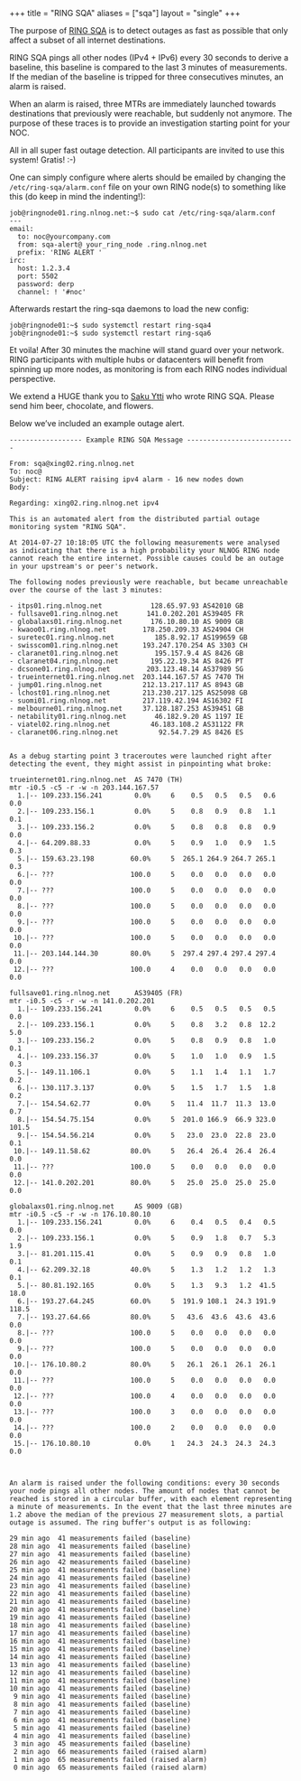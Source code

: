 +++
title = "RING SQA"
aliases = ["sqa"]
layout = "single"
+++

The purpose of [RING SQA](https://github.com/NLNOG/ring-sqa) is to detect outages as fast as possible that only affect a subset of all internet destinations.

RING SQA pings all other nodes (IPv4 + IPv6) every 30 seconds to derive a baseline, this baseline is compared to the last 3 minutes of measurements. If the median of the baseline is tripped for three consecutives minutes, an alarm is raised.

When an alarm is raised, three MTRs are immediately launched towards destinations that previously were reachable, but suddenly not anymore. The purpose of these traces is to provide an investigation starting point for your NOC.

All in all super fast outage detection. All participants are invited to use this system! Gratis! :-)

One can simply configure where alerts should be emailed by changing the `/etc/ring-sqa/alarm.conf` file on your own RING node(s) to something like this (do keep in mind the indenting!):

```
job@ringnode01.ring.nlnog.net:~$ sudo cat /etc/ring-sqa/alarm.conf
---
email:
  to: noc@yourcompany.com
  from: sqa-alert@ your_ring_node .ring.nlnog.net
  prefix: 'RING ALERT '
irc:
  host: 1.2.3.4
  port: 5502
  password: derp
  channel: ! '#noc'
```    
Afterwards restart the ring-sqa daemons to load the new config:
```
job@ringnode01:~$ sudo systemctl restart ring-sqa4
job@ringnode01:~$ sudo systemctl restart ring-sqa6
```
Et voila! After 30 minutes the machine will stand guard over your network. RING participants with multiple hubs or datacenters will benefit from spinning up more nodes, as monitoring is from each RING nodes individual perspective.

We extend a HUGE thank you to [Saku Ytti](https://github.com/ytti) who wrote RING SQA. Please send him beer, chocolate, and flowers.

Below we’ve included an example outage alert.

```
------------------ Example RING SQA Message ---------------------------

From: sqa@xing02.ring.nlnog.net
To: noc@
Subject: RING ALERT raising ipv4 alarm - 16 new nodes down
Body:

Regarding: xing02.ring.nlnog.net ipv4

This is an automated alert from the distributed partial outage 
monitoring system "RING SQA".

At 2014-07-27 10:18:05 UTC the following measurements were analysed 
as indicating that there is a high probability your NLNOG RING node 
cannot reach the entire internet. Possible causes could be an outage 
in your upstream's or peer's network.

The following nodes previously were reachable, but became unreachable 
over the course of the last 3 minutes:

- itps01.ring.nlnog.net            128.65.97.93 AS42010 GB
- fullsave01.ring.nlnog.net       141.0.202.201 AS39405 FR
- globalaxs01.ring.nlnog.net       176.10.80.10 AS 9009 GB
- kwaoo01.ring.nlnog.net         178.250.209.33 AS24904 CH
- suretec01.ring.nlnog.net          185.8.92.17 AS199659 GB
- swisscom01.ring.nlnog.net      193.247.170.254 AS 3303 CH
- claranet01.ring.nlnog.net         195.157.9.4 AS 8426 GB
- claranet04.ring.nlnog.net        195.22.19.34 AS 8426 PT
- dcsone01.ring.nlnog.net         203.123.48.14 AS37989 SG
- trueinternet01.ring.nlnog.net  203.144.167.57 AS 7470 TH
- jump01.ring.nlnog.net          212.13.217.117 AS 8943 GB
- lchost01.ring.nlnog.net        213.230.217.125 AS25098 GB
- suomi01.ring.nlnog.net         217.119.42.194 AS16302 FI
- melbourne01.ring.nlnog.net     37.128.187.253 AS39451 GB
- netability01.ring.nlnog.net       46.182.9.20 AS 1197 IE
- viatel02.ring.nlnog.net          46.183.108.2 AS31122 FR
- claranet06.ring.nlnog.net          92.54.7.29 AS 8426 ES


As a debug starting point 3 traceroutes were launched right after 
detecting the event, they might assist in pinpointing what broke:

trueinternet01.ring.nlnog.net  AS 7470 (TH)
mtr -i0.5 -c5 -r -w -n 203.144.167.57
  1.|-- 109.233.156.241        0.0%     6    0.5   0.5   0.5   0.6   0.0
  2.|-- 109.233.156.1          0.0%     5    0.8   0.9   0.8   1.1   0.1
  3.|-- 109.233.156.2          0.0%     5    0.8   0.8   0.8   0.9   0.0
  4.|-- 64.209.88.33           0.0%     5    0.9   1.0   0.9   1.5   0.3
  5.|-- 159.63.23.198         60.0%     5  265.1 264.9 264.7 265.1   0.3
  6.|-- ???                   100.0     5    0.0   0.0   0.0   0.0   0.0
  7.|-- ???                   100.0     5    0.0   0.0   0.0   0.0   0.0
  8.|-- ???                   100.0     5    0.0   0.0   0.0   0.0   0.0
  9.|-- ???                   100.0     5    0.0   0.0   0.0   0.0   0.0
 10.|-- ???                   100.0     5    0.0   0.0   0.0   0.0   0.0
 11.|-- 203.144.144.30        80.0%     5  297.4 297.4 297.4 297.4   0.0
 12.|-- ???                   100.0     4    0.0   0.0   0.0   0.0   0.0

fullsave01.ring.nlnog.net      AS39405 (FR)
mtr -i0.5 -c5 -r -w -n 141.0.202.201
  1.|-- 109.233.156.241        0.0%     6    0.5   0.5   0.5   0.5   0.0
  2.|-- 109.233.156.1          0.0%     5    0.8   3.2   0.8  12.2   5.0
  3.|-- 109.233.156.2          0.0%     5    0.8   0.9   0.8   1.0   0.1
  4.|-- 109.233.156.37         0.0%     5    1.0   1.0   0.9   1.5   0.3
  5.|-- 149.11.106.1           0.0%     5    1.1   1.4   1.1   1.7   0.2
  6.|-- 130.117.3.137          0.0%     5    1.5   1.7   1.5   1.8   0.2
  7.|-- 154.54.62.77           0.0%     5   11.4  11.7  11.3  13.0   0.7
  8.|-- 154.54.75.154          0.0%     5  201.0 166.9  66.9 323.0 101.5
  9.|-- 154.54.56.214          0.0%     5   23.0  23.0  22.8  23.0   0.1
 10.|-- 149.11.58.62          80.0%     5   26.4  26.4  26.4  26.4   0.0
 11.|-- ???                   100.0     5    0.0   0.0   0.0   0.0   0.0
 12.|-- 141.0.202.201         80.0%     5   25.0  25.0  25.0  25.0   0.0

globalaxs01.ring.nlnog.net     AS 9009 (GB)
mtr -i0.5 -c5 -r -w -n 176.10.80.10
  1.|-- 109.233.156.241        0.0%     6    0.4   0.5   0.4   0.5   0.0
  2.|-- 109.233.156.1          0.0%     5    0.9   1.8   0.7   5.3   1.9
  3.|-- 81.201.115.41          0.0%     5    0.9   0.9   0.8   1.0   0.1
  4.|-- 62.209.32.18          40.0%     5    1.3   1.2   1.2   1.3   0.1
  5.|-- 80.81.192.165          0.0%     5    1.3   9.3   1.2  41.5  18.0
  6.|-- 193.27.64.245         60.0%     5  191.9 108.1  24.3 191.9 118.5
  7.|-- 193.27.64.66          80.0%     5   43.6  43.6  43.6  43.6   0.0
  8.|-- ???                   100.0     5    0.0   0.0   0.0   0.0   0.0
  9.|-- ???                   100.0     5    0.0   0.0   0.0   0.0   0.0
 10.|-- 176.10.80.2           80.0%     5   26.1  26.1  26.1  26.1   0.0
 11.|-- ???                   100.0     5    0.0   0.0   0.0   0.0   0.0
 12.|-- ???                   100.0     4    0.0   0.0   0.0   0.0   0.0
 13.|-- ???                   100.0     3    0.0   0.0   0.0   0.0   0.0
 14.|-- ???                   100.0     2    0.0   0.0   0.0   0.0   0.0
 15.|-- 176.10.80.10           0.0%     1   24.3  24.3  24.3  24.3   0.0



An alarm is raised under the following conditions: every 30 seconds 
your node pings all other nodes. The amount of nodes that cannot be 
reached is stored in a circular buffer, with each element representing 
a minute of measurements. In the event that the last three minutes are 
1.2 above the median of the previous 27 measurement slots, a partial 
outage is assumed. The ring buffer's output is as following:

29 min ago  41 measurements failed (baseline)
28 min ago  41 measurements failed (baseline)
27 min ago  41 measurements failed (baseline)
26 min ago  42 measurements failed (baseline)
25 min ago  41 measurements failed (baseline)
24 min ago  41 measurements failed (baseline)
23 min ago  41 measurements failed (baseline)
22 min ago  41 measurements failed (baseline)
21 min ago  41 measurements failed (baseline)
20 min ago  41 measurements failed (baseline)
19 min ago  41 measurements failed (baseline)
18 min ago  41 measurements failed (baseline)
17 min ago  41 measurements failed (baseline)
16 min ago  41 measurements failed (baseline)
15 min ago  41 measurements failed (baseline)
14 min ago  41 measurements failed (baseline)
13 min ago  41 measurements failed (baseline)
12 min ago  41 measurements failed (baseline)
11 min ago  41 measurements failed (baseline)
10 min ago  41 measurements failed (baseline)
 9 min ago  41 measurements failed (baseline)
 8 min ago  41 measurements failed (baseline)
 7 min ago  41 measurements failed (baseline)
 6 min ago  41 measurements failed (baseline)
 5 min ago  41 measurements failed (baseline)
 4 min ago  41 measurements failed (baseline)
 3 min ago  45 measurements failed (baseline)
 2 min ago  66 measurements failed (raised alarm)
 1 min ago  65 measurements failed (raised alarm)
 0 min ago  65 measurements failed (raised alarm)
```

